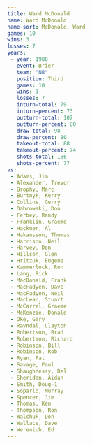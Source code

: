 ```yaml
---
title: Ward McDonald
name: Ward McDonald
name-sort: McDonald, Ward
games: 10
wins: 3
losses: 7
years:
 - year: 1988
   event: Brier
   team: "NB"
   position: Third
   games: 10
   wins: 3
   losses: 7
   inturn-total: 79
   inturn-percent: 73
   outturn-total: 107
   outturn-percent: 80
   draw-total: 98
   draw-percent: 80
   takeout-total: 88
   takeout-percent: 74
   shots-total: 186
   shots-percent: 77
vs:
 - Adams, Jim
 - Alexander, Trevor
 - Brophy, Marc
 - Burtnyk, Kerry
 - Collins, Gerry
 - Dabrowski, Don
 - Ferbey, Randy
 - Franklin, Graeme
 - Hackner, Al
 - Hakansson, Thomas
 - Harrison, Neil
 - Harvey, Don
 - Hillson, Glen
 - Hritzuk, Eugene
 - Kammerlock, Ron
 - Lang, Rick
 - MacDonald, Frank
 - MacFadyen, Dave
 - MacFadyen, Neil
 - MacLean, Stuart
 - McCarrel, Graeme
 - McKenzie, Donald
 - Oke, Gary
 - Ravndal, Clayton
 - Robertson, Brad
 - Robertson, Richard
 - Robinson, Bill
 - Robinson, Rob
 - Ryan, Pat
 - Savage, Paul
 - Shaughnessy, Del
 - Sheridan, Aidan
 - Smith, Doug-1
 - Soparlo, Murray
 - Spencer, Jim
 - Thomas, Ken
 - Thompson, Ron
 - Walchuk, Don
 - Wallace, Dave
 - Werenich, Ed
---
```

